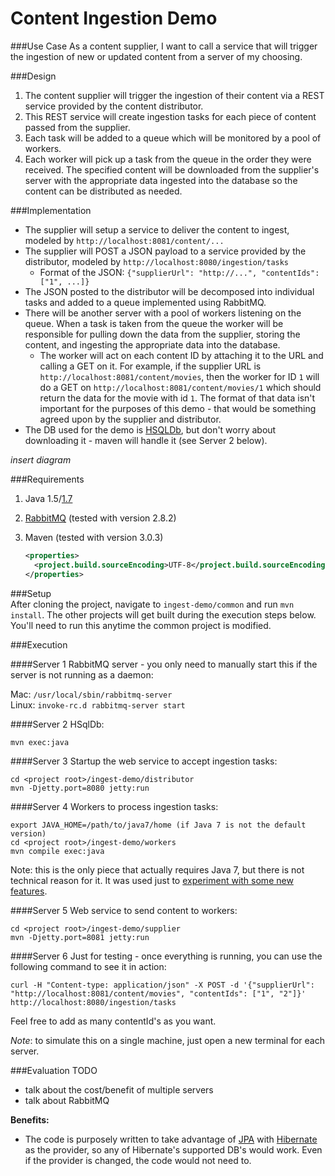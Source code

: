 Content Ingestion Demo
===========

###Use Case
As a content supplier, I want to call a service that will trigger the ingestion of new or updated content from a server of my choosing.  

###Design
1. The content supplier will trigger the ingestion of their content via a REST service provided by the content distributor.  
2. This REST service will create ingestion tasks for each piece of content passed from the supplier. 
3. Each task will be added to a queue which will be monitored by a pool of workers.
4. Each worker will pick up a task from the queue in the order they were received. The specified content will be downloaded from the supplier's server with the appropriate data ingested into the database so the content can be distributed as needed.

###Implementation
* The supplier will setup a service to deliver the content to ingest, modeled by `http://localhost:8081/content/...`
* The supplier will POST a JSON payload to a service provided by the distributor, modeled by `http://localhost:8080/ingestion/tasks`  
  * Format of the JSON: `{"supplierUrl": "http://...", "contentIds": ["1", ...]}`
* The JSON posted to the distributor will be decomposed into individual tasks and added to a queue implemented using RabbitMQ. 
* There will be another server with a pool of workers listening on the queue. When a task is taken from the queue the worker will be responsible for pulling down the data from the supplier, storing the content, and ingesting the appropriate data into the database. 
  * The worker will act on each content ID by attaching it to the URL and calling a GET on it. For example, if the supplier URL is `http://localhost:8081/content/movies`, then the worker for ID `1` will do a GET on `http://localhost:8081/content/movies/1` which should return the data for the movie with id `1`. The format of that data isn't important for the purposes of this demo - that would be something agreed upon by the supplier and distributor.
* The DB used for the demo is [HSQLDb](http://hsqldb.org/), but don't worry about downloading it - maven will handle it (see Server 2 below).

*insert diagram*

###Requirements  
1. Java 1.5/[1.7](http://www.oracle.com/technetwork/java/javase/downloads/jdk-7u4-downloads-1591156.html)  
2. [RabbitMQ](http://www.rabbitmq.com/download.html) (tested with version 2.8.2)
3. Maven (tested with version 3.0.3)

    ```xml
    <properties>
      <project.build.sourceEncoding>UTF-8</project.build.sourceEncoding>	
    </properties>
    ```  

###Setup  
After cloning the project, navigate to `ingest-demo/common` and run `mvn install`. The other projects will get built during the execution steps below. You'll need to run this anytime the common project is modified.

###Execution

####Server 1 
RabbitMQ server - you only need to manually start this if the server is not running as a daemon:  

Mac: `/usr/local/sbin/rabbitmq-server`  
Linux: `invoke-rc.d rabbitmq-server start`  

####Server 2 
HSqlDb:  

    mvn exec:java

####Server 3 
Startup the web service to accept ingestion tasks:  

    cd <project root>/ingest-demo/distributor  
    mvn -Djetty.port=8080 jetty:run   

####Server 4 
Workers to process ingestion tasks:  

    export JAVA_HOME=/path/to/java7/home (if Java 7 is not the default version)
    cd <project root>/ingest-demo/workers  
    mvn compile exec:java

Note: this is the only piece that actually requires Java 7, but there is not technical reason for it. It was used just to [experiment with some new features](http://www.theserverside.com/tutorial/Use-try-with-resources-Language-Enhancements-for-the-Java-7-OCPJP-Exam).

####Server 5 
Web service to send content to workers:  

    cd <project root>/ingest-demo/supplier  
    mvn -Djetty.port=8081 jetty:run   

####Server 6
Just for testing - once everything is running, you can use the following command to see it in action:  

    curl -H "Content-type: application/json" -X POST -d '{"supplierUrl": "http://localhost:8081/content/movies", "contentIds": ["1", "2"]}' http://localhost:8080/ingestion/tasks  

Feel free to add as many contentId's as you want.  
  
*Note*: to simulate this on a single machine, just open a new terminal for each server.  

###Evaluation
TODO
* talk about the cost/benefit of multiple servers  
* talk about RabbitMQ  

**Benefits:**  
* The code is purposely written to take advantage of [JPA](http://docs.oracle.com/javaee/5/tutorial/doc/bnbpz.html) with [Hibernate](http://www.hibernate.org) as the provider, so any of Hibernate's supported DB's would work. Even if the provider is changed, the code would not need to.
